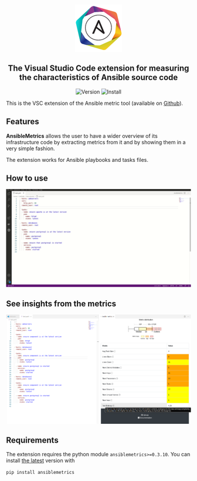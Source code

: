 <p align="center" width="100%">
    <img src="media/logo128x128.png"> 
</p>


<h2 align="center">The Visual Studio Code extension for measuring the characteristics of Ansible source code</h2>
<p align="center">
<a><img alt="Version" src="https://img.shields.io/visual-studio-marketplace/v/radon-h2020.ansiblemetrics"></a>
<a><img alt="Install" src="https://img.shields.io/visual-studio-marketplace/i/radon-h2020.ansiblemetrics"></a>
</p>


This is the VSC extension of the Ansible metric tool (available on [Github](https://github.com/radon-h2020/radon-ansible-metrics/)).

## Features

**AnsibleMetrics** allows the user to have a wider overview of its infrastructure code by extracting metrics from it and by showing them in a very simple fashion.

The extension works for Ansible playbooks and tasks files.


## How to use

![Alt Text](./media/AnsibleMetrics.gif)


## See insights from the metrics
![Alt Text](./media/example.png)


## Requirements

The extension requires the python module ```ansiblemetrics>=0.3.10```.
You can install [the latest](https://pypi.org/project/ansiblemetrics/) version with 

```pip install ansiblemetrics```
